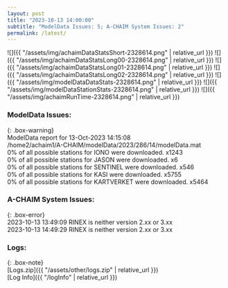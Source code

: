 ```yaml
---
layout: post
title: "2023-10-13 14:00:00"
subtitle: "ModelData Issues: 5; A-CHAIM System Issues: 2"
permalink: /latest/
---
```


![]({{ "/assets/img/achaimDataStatsShort-2328614.png" | relative_url }})
![]({{ "/assets/img/achaimDataStatsLong00-2328614.png" | relative_url }})
![]({{ "/assets/img/achaimDataStatsLong01-2328614.png" | relative_url }})
![]({{ "/assets/img/achaimDataStatsLong02-2328614.png" | relative_url }})
![]({{ "/assets/img/modelDataDataStats-2328614.png" | relative_url }})
![]({{ "/assets/img/modelDataStationStats-2328614.png" | relative_url }})
![]({{ "/assets/img/achaimRunTime-2328614.png" | relative_url }})


### ModelData Issues:  
  
{: .box-warning}  
 ModelData report for 13-Oct-2023 14:15:08   
 /home2/achaim1/A-CHAIM/modelData/2023/286/14/modelData.mat   
 0% of all possible stations for IONO were downloaded. x1243   
 0% of all possible stations for JASON were downloaded. x6   
 0% of all possible stations for SENTINEL were downloaded. x546   
 0% of all possible stations for KASI were downloaded. x5755   
 0% of all possible stations for KARTVERKET were downloaded. x5464   
  
### A-CHAIM System Issues:  
  
{: .box-error}  
2023-10-13 13:49:09 RINEX is neither version 2.xx or 3.xx  
2023-10-13 14:49:29 RINEX is neither version 2.xx or 3.xx  

### Logs:  
  
{: .box-note}  
[Logs.zip]({{ "/assets/other/logs.zip" | relative_url }})  
[Log Info]({{ "/logInfo" | relative_url }})  
